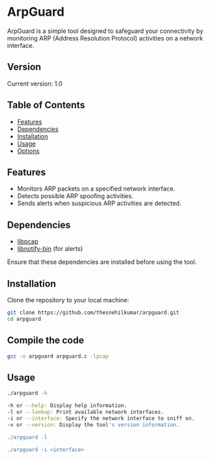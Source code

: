 # ArpGuard

ArpGuard is a simple tool designed to safeguard your connectivity by monitoring ARP (Address Resolution Protocol) activities on a network interface.

## Version

Current version: 1.0

## Table of Contents

- [Features](#features)
- [Dependencies](#dependencies)
- [Installation](#installation)
- [Usage](#usage)
- [Options](#options)

## Features

- Monitors ARP packets on a specified network interface.
- Detects possible ARP spoofing activities.
- Sends alerts when suspicious ARP activities are detected.

## Dependencies

- [libpcap](https://www.tcpdump.org/)
- [libnotify-bin](https://packages.debian.org/sid/libnotify-bin) (for alerts)

Ensure that these dependencies are installed before using the tool.

## Installation

Clone the repository to your local machine:

```bash
git clone https://github.com/thesnehilkumar/arpguard.git
cd arpguard
```

## Compile the code

```bash
gcc -o arpguard arpguard.c -lpcap
```

## Usage

```bash
./arpguard -h

-h or --help: Display help information.
-l or --lookup: Print available network interfaces.
-i or --interface: Specify the network interface to sniff on.
-v or --version: Display the tool's version information.

./arpguard -l

./arpguard -i <interface>
```

